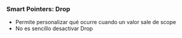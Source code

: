 


### Smart Pointers: Drop

* Permite personalizar qué ocurre cuando un valor sale de scope
* No es sencillo desactivar Drop